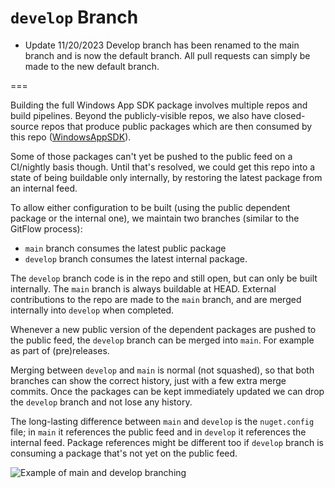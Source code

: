 `develop` Branch
===

* Update 11/20/2023
Develop branch has been renamed to the main branch and is now the default branch.
All pull requests can simply be made to the new default branch.

===

Building the full Windows App SDK package involves multiple repos and build pipelines.
Beyond the publicly-visible repos, we also have closed-source repos that produce public packages which
are then consumed by this repo ([WindowsAppSDK](https://github.com/microsoft/WindowsAppSDK)).

Some of those packages can't yet be pushed to the public feed on a CI/nightly basis though.
Until that's resolved, we could get this repo into a state of being buildable only internally,
by restoring the latest package from an internal feed.

To allow either configuration to be built (using the public dependent package or the internal one),
we maintain two branches (similar to the GitFlow process):

* `main` branch consumes the latest public package
* `develop` branch consumes the latest internal package.

The `develop` branch code is in the repo and still open, but can only be built internally.
The `main` branch is always buildable at HEAD.
External contributions to the repo are made to the `main` branch,
and are merged internally into `develop` when completed.

Whenever a new public version of the dependent packages are pushed to the public feed,
the `develop` branch can be merged into `main`.
For example as part of (pre)releases.

Merging between `develop` and `main` is normal (not squashed),
so that both branches can show the correct history, just with a few extra merge commits.
Once the packages can be kept immediately updated we can drop the `develop` branch
and not lose any history.

The long-lasting difference between `main` and `develop` is the `nuget.config` file;
in `main` it references the public feed and in `develop` it references the internal feed.
Package references might be different too if `develop` branch is consuming a package that's
not yet on the public feed.

![Example of main and develop branching](images/develop-branch-example.jpg)
